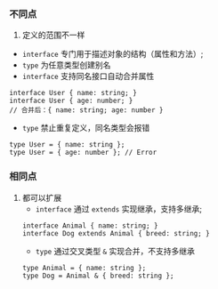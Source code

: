 ### 不同点
1. 定义的范围不一样
 * `interface` 专门用于描述对象的结构（属性和方法）; 
 * `type` 为任意类型创建别名
 * `interface` 支持同名接口自动合并属性
 ```
 interface User { name: string; }
 interface User { age: number; }
// 合并后：{ name: string; age: number }
 ```
 * `type` 禁止重复定义，同名类型会报错
 ```
 type User = { name: string };
 type User = { age: number }; // Error
 ```

### 相同点
1. 都可以扩展
   *  `interface‌` 通过 `extends` 实现继承，支持多继承;
   ```
   interface Animal { name: string; }
   interface Dog extends Animal { breed: string; }
   ```
   * `type` 通过交叉类型 `&` 实现合并，不支持多继承
   ```
   type Animal = { name: string };
   type Dog = Animal & { breed: string };
   ```